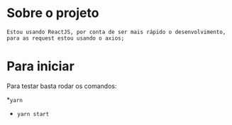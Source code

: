 # Sobre o projeto
    Estou usando ReactJS, por conta de ser mais rápido o desenvolvimento,
    para as request estou usando o axios;

# Para iniciar
Para testar basta rodar os comandos:

*`yarn`

* `yarn start`
